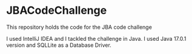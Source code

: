 # JBACodeChallenge
This repository holds the code for the JBA code challenge

I used IntelliJ IDEA and I tackled the challenge in Java. I used Java 17.0.1 version and SQLLite as a Database Driver.

